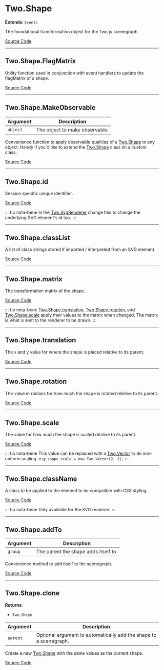 # Two.Shape


<div class="extends">

__Extends__: `Events`

</div>


The foundational transformation object for the Two.js scenegraph.


<div class="meta">

  [Source Code](https://github.com/jonobr1/two.js/blob/dev/src/shape.js#L9)

</div>







---

<div class="static function ">

## Two.Shape.FlagMatrix













<div class="description">

Utility function used in conjunction with event handlers to update the flagMatrix of a shape.

</div>



<div class="meta">

  [Source Code](https://github.com/jonobr1/two.js/blob/dev/src/shape.js#L73)

</div>






</div>



---

<div class="static function ">

## Two.Shape.MakeObservable










<div class="params">

| Argument | Description |
| ---- | ----------- |
|  `object`  | The object to make observable. |
</div>




<div class="description">

Convenience function to apply observable qualities of a [Two.Shape](/documentation/shape) to any object. Handy if you'd like to extend the [Two.Shape](/documentation/shape) class on a custom class.

</div>



<div class="meta">

  [Source Code](https://github.com/jonobr1/two.js/blob/dev/src/shape.js#L82)

</div>






</div>



---

<div class="instance member ">

## Two.Shape.id








<div class="properties">

Session specific unique identifier.

</div>








<div class="meta">

  [Source Code](https://github.com/jonobr1/two.js/blob/dev/src/shape.js#L28)

</div>



<div class="tags">


::: tip nota-bene
In the [Two.SvgRenderer](/documentation/svgrenderer) change this to change the underlying SVG element's id too.
:::


</div>




</div>



---

<div class="instance member ">

## Two.Shape.classList








<div class="properties">



</div>






<div class="description">

A list of class strings stored if imported / interpreted  from an SVG element.

</div>



<div class="meta">

  [Source Code](https://github.com/jonobr1/two.js/blob/dev/src/shape.js#L35)

</div>






</div>



---

<div class="instance member ">

## Two.Shape.matrix








<div class="properties">



</div>






<div class="description">

The transformation matrix of the shape.

</div>



<div class="meta">

  [Source Code](https://github.com/jonobr1/two.js/blob/dev/src/shape.js#L42)

</div>



<div class="tags">


::: tip nota-bene
[Two.Shape.translation](/documentation/shape#two-shape-translation), [Two.Shape.rotation](/documentation/shape#two-shape-rotation), and [Two.Shape.scale](/documentation/shape#two-shape-scale) apply their values to the matrix when changed. The matrix is what is sent to the renderer to be drawn.
:::


</div>




</div>



---

<div class="instance member ">

## Two.Shape.translation








<div class="properties">

The x and y value for where the shape is placed relative to its parent.

</div>








<div class="meta">

  [Source Code](https://github.com/jonobr1/two.js/blob/dev/src/shape.js#L50)

</div>






</div>



---

<div class="instance member ">

## Two.Shape.rotation








<div class="properties">

The value in radians for how much the shape is rotated relative to its parent.

</div>








<div class="meta">

  [Source Code](https://github.com/jonobr1/two.js/blob/dev/src/shape.js#L56)

</div>






</div>



---

<div class="instance member ">

## Two.Shape.scale








<div class="properties">

The value for how much the shape is scaled relative to its parent.

</div>








<div class="meta">

  [Source Code](https://github.com/jonobr1/two.js/blob/dev/src/shape.js#L62)

</div>



<div class="tags">


::: tip nota-bene
This value can be replaced with a [Two.Vector](/documentation/vector) to do non-uniform scaling. e.g: `shape.scale = new Two.Vector(2, 1);`
:::


</div>




</div>



---

<div class="instance member ">

## Two.Shape.className








<div class="properties">

A class to be applied to the element to be compatible with CSS styling.

</div>








<div class="meta">

  [Source Code](https://github.com/jonobr1/two.js/blob/dev/src/shape.js#L246)

</div>



<div class="tags">


::: tip nota-bene
Only available for the SVG renderer.
:::


</div>




</div>



---

<div class="instance function ">

## Two.Shape.addTo










<div class="params">

| Argument | Description |
| ---- | ----------- |
|  `group`  | The parent the shape adds itself to. |
</div>




<div class="description">

Convenience method to add itself to the scenegraph.

</div>



<div class="meta">

  [Source Code](https://github.com/jonobr1/two.js/blob/dev/src/shape.js#L255)

</div>






</div>



---

<div class="instance function ">

## Two.Shape.clone




<div class="returns">

__Returns__:



+ `Two.Shape`




</div>







<div class="params">

| Argument | Description |
| ---- | ----------- |
|  `parent`  | Optional argument to automatically add the shape to a scenegraph. |
</div>




<div class="description">

Create a new [Two.Shape](/documentation/shape) with the same values as the current shape.

</div>



<div class="meta">

  [Source Code](https://github.com/jonobr1/two.js/blob/dev/src/shape.js#L266)

</div>






</div>


